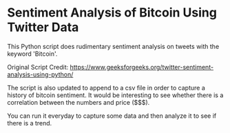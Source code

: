 # Sentiment Analysis of Bitcoin Using Twitter Data

This Python script does rudimentary sentiment analysis on tweets with the keyword 'Bitcoin'.

Original Script Credit: https://www.geeksforgeeks.org/twitter-sentiment-analysis-using-python/

The script is also updated to append to a csv file in order to capture a history of bitcoin sentiment. It would be interesting to see whether there is a correlation between the numbers and price ($$$). 

You can run it everyday to capture some data and then analyze it to see if there is a trend.

